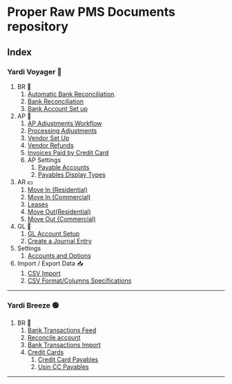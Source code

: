 # Proper Raw PMS Documents repository

## Index

### Yardi Voyager 🔵

1.  BR 🏦
    1. [Automatic Bank Reconciliation](./yardi_voyager/br/Automatic_Bank_Reconciliation.md).
    2. [Bank Reconciliation](./yardi_voyager/br/Bank_Reconciliation.md)
    3. [Bank Account Set up](./yardi_voyager/br/Bank_Account_Setup.md)
2.  AP 📃
    1. [AP Adjustments Workflow](./yardi_voyager/ap/AP_Adjustments_Workflow.md)
    2. [Processing Adjustments](yardi_voyager/ap/Processing_Adjustment.md)
    3. [Vendor Set Up](/yardi_voyager/ap/Vendor_Setup.md)
    4. [Vendor Refunds](yardi_voyager/ap/Vendor_Refunds.md)
    5. [Invoices Paid by Credit Card](yardi_voyager/ap/Invoices_Paid_by_Credit_Card.md)
    6. AP Settings
       1. [Payable Accounts](yardi_voyager/ap/Payable_Accounts.md)
       2. [Payables Display Types](yardi_voyager/ap/Payables_Display_Type.md)
3.  AR 💵
    1.  [Move In (Residential)](./yardi_voyager/ar/Residential_Move_In.md)
    2.  [Move In (Commercial)](./yardi_voyager/ar/Commercial_Move_In.md)
    3.  [Leases](./yardi_voyager/ar/Leases.md)
    4.  [Move Out(Residential)](./yardi_voyager/ar/Residential_Notices_and_Move_Outs.md)
    5.  [Move Out (Commercial)](yardi_voyager/ar/Commercial_Move_Outs.md)
4.  GL 📔
    1. [GL Account Setup](./yardi_voyager/gl/GL_Account_Setup.md)
    2. [Create a Journal Entry](yardi_voyager/gl/Create_Journal_Entry.md)
5.  Settings
    1.  [Accounts and Options](./yardi_voyager/settings/Resident_Options.md)
6.  Import / Export Data 📥
    1. [CSV Import](yardi_voyager/import_and_export/CSV_Imports.md)
    2. [CSV Format/Columns Specifications](yardi_voyager/import_and_export/Formats_and_Template_Files_for_CSV.md)

---

### Yardi Breeze 🟢

1. BR 🏦
   1. [Bank Transactions Feed](./yardi_breeze/br/Bank_Transactions_Feed.md)
   2. [Reconcile account](./yardi_breeze/br/Bank_Reconciliation.md)
   3. [Bank Transactions Import](./yardi_breeze/br/Import_Bank_Transactions.md)
   4. [Credit Cards](yardi_breeze/br/Credit_Card.md)
      1. [Credit Card Payables](./yardi_breeze/br/Credit_Card_Payables.md)
      2. [Usin CC Payables](./yardi_breeze/br/Using_Credit_Card_Payables.md)

---
